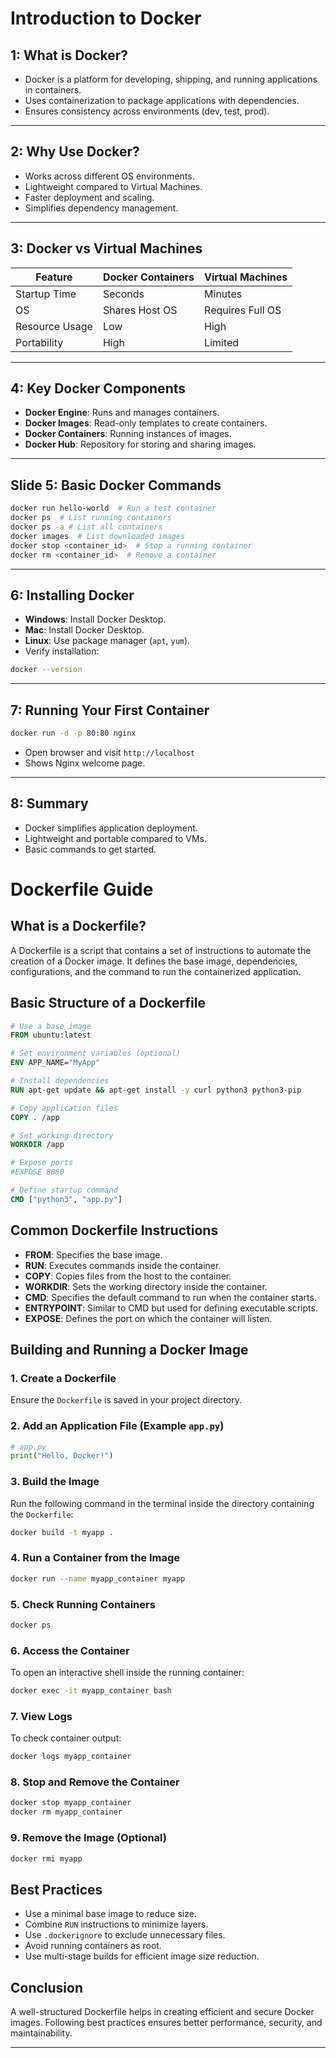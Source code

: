 # Introduction to Docker

## 1: What is Docker?

- Docker is a platform for developing, shipping, and running applications in containers.
- Uses containerization to package applications with dependencies.
- Ensures consistency across environments (dev, test, prod).

---

## 2: Why Use Docker?

- Works across different OS environments.
- Lightweight compared to Virtual Machines.
- Faster deployment and scaling.
- Simplifies dependency management.

---

## 3: Docker vs Virtual Machines

| Feature        | Docker Containers | Virtual Machines |
| -------------- | ----------------- | ---------------- |
| Startup Time   | Seconds           | Minutes          |
| OS             | Shares Host OS    | Requires Full OS |
| Resource Usage | Low               | High             |
| Portability    | High              | Limited          |

---

## 4: Key Docker Components

- **Docker Engine**: Runs and manages containers.
- **Docker Images**: Read-only templates to create containers.
- **Docker Containers**: Running instances of images.
- **Docker Hub**: Repository for storing and sharing images.

---

## Slide 5: Basic Docker Commands

```sh
docker run hello-world  # Run a test container
docker ps  # List running containers
docker ps -a # List all containers
docker images  # List downloaded images
docker stop <container_id>  # Stop a running container
docker rm <container_id>  # Remove a container
```

---

## 6: Installing Docker

- **Windows**: Install Docker Desktop.
- **Mac**: Install Docker Desktop.
- **Linux**: Use package manager (`apt`, `yum`).
- Verify installation:

```sh
docker --version
```

---

## 7: Running Your First Container

```sh
docker run -d -p 80:80 nginx
```

- Open browser and visit `http://localhost`
- Shows Nginx welcome page.

---

## 8: Summary

- Docker simplifies application deployment.
- Lightweight and portable compared to VMs.
- Basic commands to get started.

# Dockerfile Guide

## What is a Dockerfile?
A Dockerfile is a script that contains a set of instructions to automate the creation of a Docker image. It defines the base image, dependencies, configurations, and the command to run the containerized application.

## Basic Structure of a Dockerfile
```dockerfile
# Use a base image
FROM ubuntu:latest

# Set environment variables (optional)
ENV APP_NAME="MyApp"

# Install dependencies
RUN apt-get update && apt-get install -y curl python3 python3-pip

# Copy application files
COPY . /app

# Set working directory
WORKDIR /app

# Expose ports
#EXPOSE 8080

# Define startup command
CMD ["python3", "app.py"]
```

## Common Dockerfile Instructions
- **FROM**: Specifies the base image.
- **RUN**: Executes commands inside the container.
- **COPY**: Copies files from the host to the container.
- **WORKDIR**: Sets the working directory inside the container.
- **CMD**: Specifies the default command to run when the container starts.
- **ENTRYPOINT**: Similar to CMD but used for defining executable scripts.
- **EXPOSE**: Defines the port on which the container will listen.

## Building and Running a Docker Image
### 1. Create a Dockerfile
Ensure the `Dockerfile` is saved in your project directory.

### 2. Add an Application File (Example `app.py`)
```python
# app.py
print("Hello, Docker!")
```

### 3. Build the Image
Run the following command in the terminal inside the directory containing the `Dockerfile`:
```sh
docker build -t myapp .
```

### 4. Run a Container from the Image
```sh
docker run --name myapp_container myapp
```

### 5. Check Running Containers
```sh
docker ps
```

### 6. Access the Container
To open an interactive shell inside the running container:
```sh
docker exec -it myapp_container bash
```

### 7. View Logs
To check container output:
```sh
docker logs myapp_container
```

### 8. Stop and Remove the Container
```sh
docker stop myapp_container
docker rm myapp_container
```

### 9. Remove the Image (Optional)
```sh
docker rmi myapp
```
## Best Practices
- Use a minimal base image to reduce size.
- Combine `RUN` instructions to minimize layers.
- Use `.dockerignore` to exclude unnecessary files.
- Avoid running containers as root.
- Use multi-stage builds for efficient image size reduction.

## Conclusion
A well-structured Dockerfile helps in creating efficient and secure Docker images. Following best practices ensures better performance, security, and maintainability.

---

